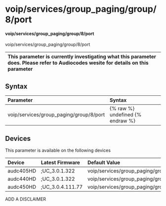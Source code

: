 ﻿---
description: voip/services/group_paging/group/8/port
search: false
---

# voip/services/group_paging/group/8/port

#### voip/services/group_paging/group/8/port

voip/services/group_paging/group/8/port


| This parameter is currently investigating what this parameter does. Please refer to Audiocodes wesite for details on this parameter | 
| :--- |

## Syntax
| Parameter | Syntax |
| :--- | :--- |
|voip/services/group_paging/group/8/port | {% raw %} undefined {% endraw %}|

## Devices
This parameter is available on the following devices

| Device | Latest Firmware | Default Value |
|:---|:---|:---|
| audc405HD | ;UC_3.0.1.322 | voip/services/group_paging/group/8/port=8888 
| audc440HD | ;UC_3.0.1.322 | voip/services/group_paging/group/8/port=8888 
| audc450HD | ;UC_3.0.4.111.77 | voip/services/group_paging/group/8/port=8888 

ADD A DISCLAIMER
